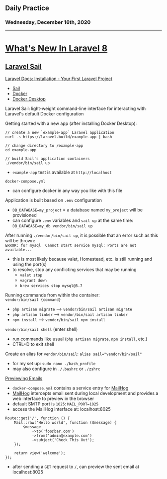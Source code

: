 ## Daily Practice
### Wednesday, December 16th, 2020
---


# [What's New In Laravel 8](https://laracasts.com/series/whats-new-in-laravel-8)


## [Laravel Sail](https://laracasts.com/series/whats-new-in-laravel-8/episodes/12)

[Laravel Docs: Installation - Your First Laravel Project](https://laravel.com/docs/8.x/installation#your-first-laravel-project)  
- [Sail](https://laravel.com/docs/8.x/sail)  
- [Docker](https://www.docker.com/)  
- [Docker Desktop](https://www.docker.com/products/docker-desktop)  

Laravel Sail: light-weight command-line interface for interacting with Laravel's default Docker configuration  

Getting started with a new app (after installing Docker Desktop):  
```
// create a new `example-app` Laravel application
curl -s https://laravel.build/example-app | bash

// change directory to /example-app
cd example-app

// build Sail's application containers
./vendor/bin/sail up
```
- `example-app` test is available at `http://localhost`

`docker-compose.yml`  
- can configure docker in any way you like with this file  

Application is built based on `.env` configuration  
- `DB_DATABASE=my_project` = a database named `my_project` will be provisioned  
- can configure `.env` variables and `sail up` at the same time: `DB_DATABASE=my_db vendor/bin/sail up`  

After running `./vendor/bin/sail up`, it is possible that an error such as this will be thrown:  
`ERROR: for mysql  Cannot start service mysql: Ports are not available...`  
- this is most likely because valet, Homestead, etc. is still running and using the port(s)  
- to resolve, stop any conflicting services that may be running
   * `valet stop`
   * `vagrant down`
   * `brew services stop mysql@5.7` 

Running commands from within the container:  
`vendor/bin/sail {command}`  
- `php artisan migrate` --> `vendor/bin/sail artisan migrate`
- `php artisan tinker` --> `vendor/bin/sail artisan tinker`
- `npm install` --> `vendor/bin/sail npm install`

`vendor/bin/sail shell` (enter shell)  
- run commands like usual (`php artisan migrate`, `npm install`, etc.)  
- CTRL+D to exit shell  

Create an alias for `vendor/bin/sail`: `alias sail="vendor/bin/sail"`
- for my set up: `sudo nano ./bash_profile`
- may also configure in `./.bashrc` or `./zshrc`  


[Previewing Emails](https://laravel.com/docs/8.x/sail#previewing-emails)  
- `docker-compose.yml` contains a service entry for [MailHog](https://github.com/mailhog/MailHog)  
- [MailHog](https://github.com/mailhog/MailHog) intercepts email sent during local development and provides a web interface to preview in the browser
- default SMTP port is `1025`: `MAIL_PORT=1025`  
- access the MailHog interface at: localhost:8025 
```
Route::get('/', function () {
    Mail::raw('Hello world', function ($message) {
        $message
            ->to('foo@bar.com')
            ->from('admin@example.com')
            ->subject('Check This Out');
    });

    return view('welcome');
});
```
- after sending a `GET` request to `/`, can preview the sent email at localhost:8025 

